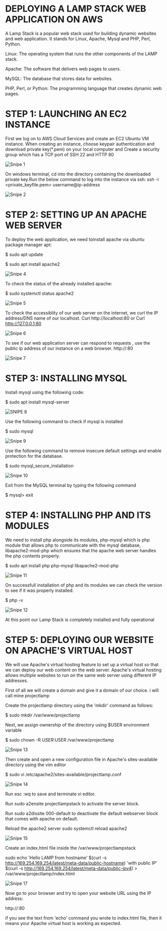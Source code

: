 # DEPLOYING A LAMP STACK WEB APPLICATION ON AWS


A Lamp Stack is a popular web stack used for building dynamic websites and web application. It stands for Linux, Apache, Mysql and PHP, Perl, Python.

Linux: The operating system that runs the other components of the LAMP stack.

Apache: The software that delivers web pages to users.

MySQL: The database that stores data for websites.

PHP, Perl, or Python: The programming language that creates dynamic web pages.

# STEP 1: LAUNCHING AN EC2 INSTANCE

First we log on to AWS Cloud Services and create an EC2 Ubuntu VM instance. When creating an instance, choose keypair authentication and download private key(*.pem) on your local computer and Create a security group which has a TCP port of SSH 22 and HTTP 80

![Snipe 1](https://github.com/Mirahkeyz/Darey.io-Projects/assets/134533695/4c06986b-a870-403c-90b3-b678e79bc0a4)

On windows terminal, cd into the directory containing the downloaded private key.Run the below command to log into the instance via ssh:
ssh -i <private_keyfile.pem> username@ip-address

![Snipe 2](https://github.com/Mirahkeyz/Darey.io-Projects/assets/134533695/f9cd2069-793d-4d59-a71e-b735b00e88cb)

# STEP 2: SETTING UP AN APACHE WEB SERVER

To deploy the web application, we need toinstall apache via ubuntu package manager apt:

$ sudo apt update

$ sudo apt install apache2

![Snipe 4](https://github.com/Mirahkeyz/Darey.io-Projects/assets/134533695/dded1dfc-33c3-4b95-9183-07a44b7d9e9b)

To check the status of the already installed apache:

$ sudo systemctl status apache2

![Snipe 5](https://github.com/Mirahkeyz/Darey.io-Projects/assets/134533695/7e194791-84d6-4405-b792-90fab9459ece)

To check the accessiblity of our web server on the internet, we curl the IP address/DNS name of our localhost.
Curl http://localhost:80 or Curl http://127.0.0.1:80 

![Snipe 6](https://github.com/Mirahkeyz/Darey.io-Projects/assets/134533695/7af8aa0b-a745-4cd7-8dc8-222542a14104)

To see if our web application server can respond to requests , use the public ip address of our instance on a web browser. http://<Public-IP-Address>:80

![Snipe 7](https://github.com/Mirahkeyz/Darey.io-Projects/assets/134533695/379ed366-7b93-41f8-954a-e3a9ccee784f)

# STEP 3: INSTALLING MYSQL

Install mysql using the following code:

$ sudo apt install mysql-server

![SNIPE 8](https://github.com/Mirahkeyz/Darey.io-Projects/assets/134533695/b7888a99-2bb8-4c58-8f97-4b8deee0145b)

Use the following command to check if mysql is installed

$ sudo mysql

![Snipe 9](https://github.com/Mirahkeyz/Darey.io-Projects/assets/134533695/e3c4c846-553c-43b5-9a5d-3616b142ecf8)

Use the following command to remove insecure default settings and enable protection for the database.

$ sudo mysql_secure_installation

![Snipe 10](https://github.com/Mirahkeyz/Darey.io-Projects/assets/134533695/59a83404-2647-432d-97de-64273dccd236)

Exit from the MySQL terminal by typing the following command

$ mysql> exit

# STEP 4: INSTALLING PHP AND ITS MODULES

We need to install php alongside its modules, php-mysql which is php module that allows php to communicate with the mysql database, libapache2-mod-php which ensures that the apache web server handles the php contents properly.

$ sudo apt install php php-mysql libapache2-mod-php

![Snipe 11](https://github.com/Mirahkeyz/Darey.io-Projects/assets/134533695/e52a0bea-669f-41ba-aef2-f5b83eae4a6d)

On successfull installation of php and its modules we can check the version to see if it was properly installed.

$ php -v

![Snipe 12](https://github.com/Mirahkeyz/Darey.io-Projects/assets/134533695/55c4104f-e3a2-4d98-95d5-06a95c25a208)

At this point our Lamp Stack is completely installed and fully operational

# STEP 5: DEPLOYING OUR WEBSITE ON APACHE'S VIRTUAL HOST

We will use Apache's virtual hosting feature to set up a virtual host so that we can deploy our web content on the web server. Apache's virtual hosting allows multiple websites to run on the same web server using different IP addresses.

First of all we will create a domain and give it a domain of our choice. i will call mine projectlamp

Create the projectlamp directory using the 'mkdir' command as follows:

$ sudo mkdir /var/www/projectlamp

Next, we assign ownership of the directory using $USER environment variable

$ sudo chown -R $USER:$USER /var/www/projectlamp

![Snipe 13](https://github.com/Mirahkeyz/Darey.io-Projects/assets/134533695/4781c33f-1756-4207-82b7-3e4919f95ee6)

Then create and open a new configuration file in Apache's sites-available directory using the vim editor

$ sudo vi /etc/apache2/sites-available/projectlamp.conf

![Snipe 14](https://github.com/Mirahkeyz/Darey.io-Projects/assets/134533695/7cc5fbbc-5450-4db2-a9ba-bf7c0bd60deb)

Run esc :wq  to save and terminate vi editor.

Run sudo a2ensite projectlampstack to activate the server block.

Run sudo a2dissite 000-default to deactivate the default webserver block that comes with apache on default.

Reload the apache2 server sudo systemctl reload apache2

![Snipe 15](https://github.com/Mirahkeyz/Darey.io-Projects/assets/134533695/2b6a8f61-359e-445c-a5e0-2e01d80717c4)

Create an index.html file inside the /var/www/projectlampstack

sudo echo 'Hello LAMP from hostname' $(curl -s http://169.254.169.254/latest/meta-data/public-hostname) 'with public IP' $(curl -s http://169.254.169.254/latest/meta-data/public-ipv4) > /var/www/projectlamp/index.html

![Snipe 17](https://github.com/Mirahkeyz/Darey.io-Projects/assets/134533695/fcafdace-399f-4d31-b7e8-50007589e7d3)

Now go to your browser and try to open your website URL using the IP address:

http://<Public-IP-Address>:80

if you see the text from 'echo' command you wrote to index.html file, then it means your Apache virtual host is working as expected.





